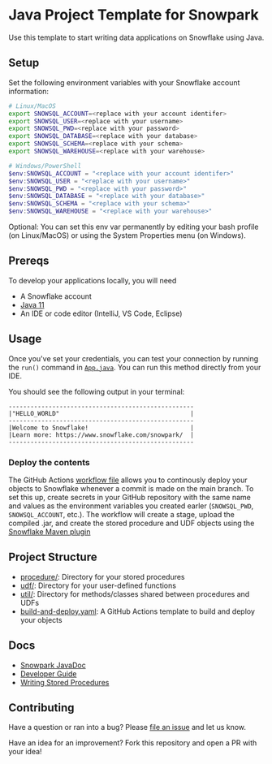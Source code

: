 # Java Project Template for Snowpark

Use this template to start writing data applications on Snowflake using Java.

## Setup

Set the following environment variables with your Snowflake account information:

```bash
# Linux/MacOS
export SNOWSQL_ACCOUNT=<replace with your account identifer>
export SNOWSQL_USER=<replace with your username>
export SNOWSQL_PWD=<replace with your password>
export SNOWSQL_DATABASE=<replace with your database>
export SNOWSQL_SCHEMA=<replace with your schema>
export SNOWSQL_WAREHOUSE=<replace with your warehouse>
```

```powershell
# Windows/PowerShell
$env:SNOWSQL_ACCOUNT = "<replace with your account identifer>"
$env:SNOWSQL_USER = "<replace with your username>"
$env:SNOWSQL_PWD = "<replace with your password>"
$env:SNOWSQL_DATABASE = "<replace with your database>"
$env:SNOWSQL_SCHEMA = "<replace with your schema>"
$env:SNOWSQL_WAREHOUSE = "<replace with your warehouse>"
```

Optional: You can set this env var permanently by editing your bash profile (on Linux/MacOS) or using the System Properties menu (on Windows).

## Prereqs

To develop your applications locally, you will need

- A Snowflake account
- [Java 11](https://adoptium.net/temurin/releases/?version=11)
- An IDE or code editor (IntelliJ, VS Code, Eclipse)

## Usage

Once you've set your credentials, you can test your connection by running the `run()` command in [`App.java`](src/main/java/org/example/procedure/App.java). You can run this method directly from your IDE.

You should see the following output in your terminal:

```log
---------------------------------------------------
|"HELLO_WORLD"                                    |
---------------------------------------------------
|Welcome to Snowflake!                            |
|Learn more: https://www.snowflake.com/snowpark/  |
---------------------------------------------------
```

### Deploy the contents

The GitHub Actions [workflow file](.github/workflows/build-and-deploy.yml) allows you to continously deploy your objects to Snowflake whenever a commit is made on the main branch. To set this up, create secrets in your GitHub repository with the same name and values as the environment variables you created earler (`SNOWSQL_PWD`, `SNOWSQL_ACCOUNT`, etc.). The workflow will create a stage, upload the compiled .jar, and create the stored procedure and UDF objects using the [Snowflake Maven plugin](https://github.com/Snowflake-Labs/snowflake-maven-gradle-plugins)

## Project Structure

- [procedure/](src/main/java/org/example/procedure/): Directory for your stored procedures
- [udf/](src/main/java/org/example/udf/): Directory for your user-defined functions
- [util/](src/main/java/org/example/util/): Directory for methods/classes shared between procedures and UDFs
- [build-and-deploy.yaml](.github/workflows/build-and-deploy.yml): A GitHub Actions template to build and deploy your objects

## Docs

- [Snowpark JavaDoc](https://docs.snowflake.com/en/developer-guide/snowpark/reference/java/index.html)
- [Developer Guide](https://docs.snowflake.com/developer-guide/snowpark/java/index.html)
- [Writing Stored Procedures](https://docs.snowflake.com/en/sql-reference/stored-procedures-java.html)

## Contributing

Have a question or ran into a bug? Please [file an issue](https://github.com/Snowflake-Labs/snowpark-java-template/issues/new) and let us know.

Have an idea for an improvement? Fork this repository and open a PR with your idea!
